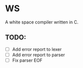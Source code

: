 # WS
A white space compiler written in C.

## TODO:
- [ ] Add error report to lexer
- [ ] Add error report to parser
- [ ] Fix parser EOF